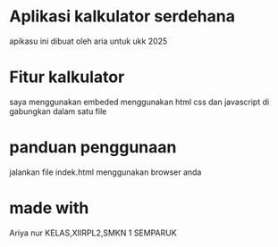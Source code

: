 # Aplikasi kalkulator serdehana 
apikasu ini dibuat oleh aria untuk ukk 2025
# Fitur kalkulator
saya menggunakan embeded menggunakan html css dan javascript di gabungkan dalam satu file

# panduan penggunaan 
jalankan file indek.html menggunakan browser anda

# made with
Ariya nur KELAS,XIIRPL2,SMKN 1 SEMPARUK

